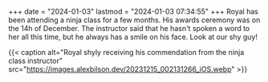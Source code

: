 +++
date = "2024-01-03"
lastmod = "2024-01-03 07:34:55"
+++
Royal has been attending a ninja class for a few months. His awards ceremony was on the 14h of December. The instructor said that he hasn't spoken a word to her all this time, but he always has a smile on his face. Look at our shy guy!

{{< caption alt="Royal shyly receiving his commendation from the ninja class instructor" src="https://images.alexbilson.dev/20231215_002131266_iOS.webp" >}}
